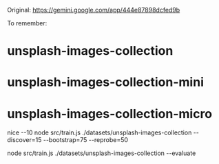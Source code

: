 Original: https://gemini.google.com/app/444e87898dcfed9b

To remember: 

# unsplash-images-collection
# unsplash-images-collection-mini
# unsplash-images-collection-micro

nice --10 node src/train.js ./datasets/unsplash-images-collection --discover=15 --bootstrap=75 --reprobe=50

node src/train.js ./datasets/unsplash-images-collection --evaluate